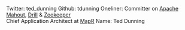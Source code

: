 Twitter: ted_dunning
Github: tdunning
Oneliner: Committer on <a href="http://mahout.apache.org/" target="_blank">Apache Mahout</a>, <a href="https://drill.apache.org/" target="_blank">Drill</a> & <a href="https://zookeeper.apache.org/" target="_blank">Zookeeper</a><br/>Chief Application Architect at <a href="https://www.mapr.com/" target="_blank">MapR</a>
Name: Ted Dunning